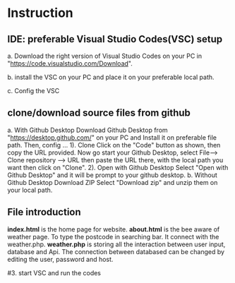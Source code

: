 # Instruction

## IDE: preferable Visual Studio Codes(VSC) setup 
a. Download the right version of Visual Studio Codes on your PC in "https://code.visualstudio.com/Download".

b. install the VSC on your PC and place it on your preferable local path.

c. Config the VSC  


## clone/download source files from github
a. With Github Desktop
    Download Github Desktop from "https://desktop.github.com/" on your PC and 
        Install it on preferable file path. Then, config ...
        1). Clone 
        Click on the "Code" button as shown, then copy the URL provided. Now go start your Github Desktop, select File--> Clone repository --> URL then paste the URL there, with the local path you want then click on "Clone".
        2). Open with Github Desktop
        Select "Open with Github Desktop" and it will be prompt to your github desktop.
b. Without Github Desktop
        Download ZIP
        Select "Download zip" and unzip them on your local path. 
## File introduction 
**index.html** is the home page for website. 
**about.html** is the bee aware of weather page. To type the postcode in searching bar. It connect with the weather.php.
**weather.php** is storing all the interaction between user input, database and Api. The connection between databased can be changed by editing the user, password and host.

#3. start VSC and run the codes
